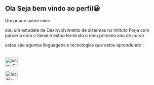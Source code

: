 ## Ola Seja bem vindo ao perfil😀

Um pouco sobre mim:

sou um estudate de Desinvolvimento de sistemas no Intituto Forja com parceria com o Senai
e estou termindo o meu primeiro ano de curso 

estas são agumas linguagens e tecnologias que estou aprendendo :

<div style = "display: inline_block"><br>
<img aling="center" alt="lucas-C" height ="30" width="40"
  img src="https://cdn.jsdelivr.net/gh/devicons/devicon@latest/icons/c/c-line.svg" >
          
<img aling ="center" alt="lucas-Python" height ="30" width="40"
    img src="https://cdn.jsdelivr.net/gh/devicons/devicon@latest/icons/python/python-original.svg" >

</div>      
